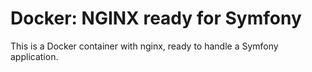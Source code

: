 # Docker: NGINX ready for Symfony
This is a Docker container with nginx, ready to handle a Symfony application.
